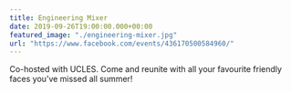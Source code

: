 ```yaml
---
title: Engineering Mixer
date: 2019-09-26T19:00:00.000+00:00
featured_image: "./engineering-mixer.jpg"
url: "https://www.facebook.com/events/436170500584960/"
---
```


Co-hosted with UCLES.
Come and reunite with all your favourite friendly faces you’ve missed all summer!